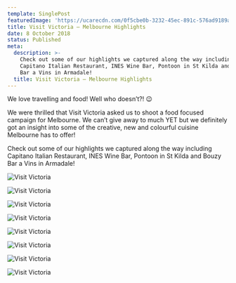 ```yaml
---
template: SinglePost
featuredImage: 'https://ucarecdn.com/0f5cbe0b-3232-45ec-891c-576ad9189a87/'
title: Visit Victoria – Melbourne Highlights
date: 8 October 2018
status: Published
meta:
  description: >-
    Check out some of our highlights we captured along the way including
    Capitano Italian Restaurant, INES Wine Bar, Pontoon in St Kilda and Bouzy
    Bar a Vins in Armadale!
  title: Visit Victoria – Melbourne Highlights
---
```

We love travelling and food! Well who doesn’t?! 😉

We were thrilled that Visit Victoria asked us to shoot a food focused campaign for Melbourne. We can’t give away to much YET but we definitely got an insight into some of the creative, new and colourful cuisine Melbourne has to offer!

Check out some of our highlights we captured along the way including Capitano Italian Restaurant, INES Wine Bar, Pontoon in St Kilda and Bouzy Bar a Vins in Armadale!

![Visit Victoria](https://ucarecdn.com/1856211e-b4af-4b69-a36f-31c041eb9ce2/)

![Visit Victoria](https://ucarecdn.com/07dc961b-9b6a-47c5-9171-5dcf714d4042/)

![Visit Victoria](https://ucarecdn.com/94499676-1abc-4b24-a67b-4e97f6d6a312/)

![Visit Victoria](https://ucarecdn.com/611d29c7-6a12-487b-bd83-634d93c624d0/)

![Visit Victoria](https://ucarecdn.com/7834a4fb-fda2-4c0d-8cd0-36b7c1952647/)

![Visit Victoria](https://ucarecdn.com/fee5b961-927d-44aa-8ad4-bc042877a409/)

![Visit Victoria](https://ucarecdn.com/4f6c7d22-3b2c-465c-b3a6-50ec8938a476/)

![Visit Victoria](https://ucarecdn.com/e9c4e4c8-7576-40ba-9836-4b1105eb5058/)

